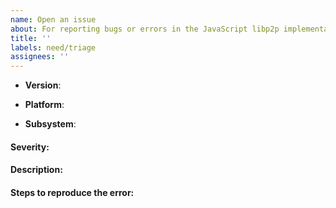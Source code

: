 ```yaml
---
name: Open an issue
about: For reporting bugs or errors in the JavaScript libp2p implementation
title: ''
labels: need/triage
assignees: ''
---
```


<!--
Thank you for reporting an issue.

This issue tracker is for bugs found within the JavaScript implementation of libp2p.

If you are asking a question about how to use libp2p, please ask on https://discuss.libp2p.io

Otherwise please fill in as much of the template below as possible.
-->

- **Version**:
<!--
Check package.json version
-->

- **Platform**:
<!--
Output of `uname -a` (UNIX), or version and 32 or 64-bit (Windows). If using in a Browser, please share the browser version as well
-->

- **Subsystem**:
<!--
If known, please specify affected core module name (e.g Dialer, Pubsub, Relay etc)
-->

#### Severity:
<!--
One of following:
  Critical - System crash, application panic.
  High - The main functionality of the application does not work, API breakage, repo format breakage, etc.
  Medium - A non-essential functionality does not work, performance issues, etc.
  Low - An optional functionality does not work.
  Very Low - Translation or documentation mistake. Something that won't give anyone a bad day.
-->

#### Description:
<!--
- What you did
- What happened
- What you expected to happen
-->

#### Steps to reproduce the error:
<!--
If possible, please provide code that demonstrates the problem, keeping it as simple and free of external dependencies as you are able
-->

